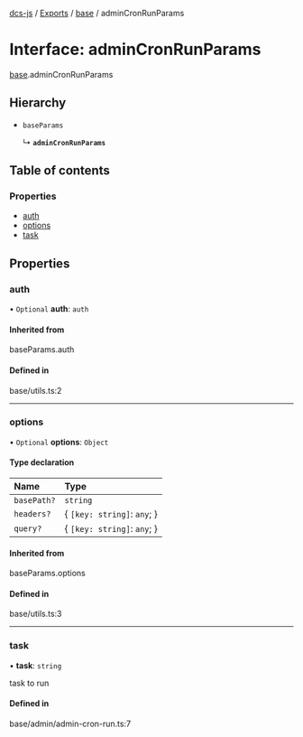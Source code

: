 [dcs-js](../README.md) / [Exports](../modules.md) / [base](../modules/base.md) / adminCronRunParams

# Interface: adminCronRunParams

[base](../modules/base.md).adminCronRunParams

## Hierarchy

- `baseParams`

  ↳ **`adminCronRunParams`**

## Table of contents

### Properties

- [auth](base.adminCronRunParams.md#auth)
- [options](base.adminCronRunParams.md#options)
- [task](base.adminCronRunParams.md#task)

## Properties

### <a id="auth" name="auth"></a> auth

• `Optional` **auth**: `auth`

#### Inherited from

baseParams.auth

#### Defined in

base/utils.ts:2

___

### <a id="options" name="options"></a> options

• `Optional` **options**: `Object`

#### Type declaration

| Name | Type |
| :------ | :------ |
| `basePath?` | `string` |
| `headers?` | { `[key: string]`: `any`;  } |
| `query?` | { `[key: string]`: `any`;  } |

#### Inherited from

baseParams.options

#### Defined in

base/utils.ts:3

___

### <a id="task" name="task"></a> task

• **task**: `string`

task to run

#### Defined in

base/admin/admin-cron-run.ts:7
